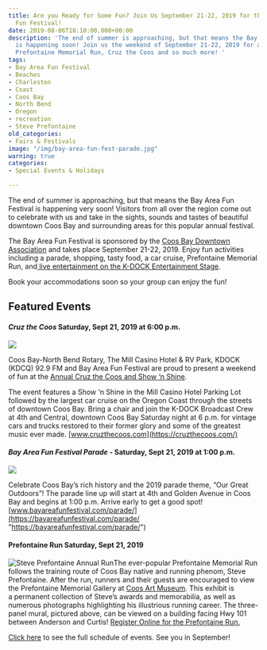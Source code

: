 ```yaml
---
title: Are you Ready for Some Fun? Join Us September 21-22, 2019 for the Bay Area
  Fun Festival!
date: 2019-08-06T18:10:00.000+00:00
description: 'The end of summer is approaching, but that means the Bay Area Fun Festival
  is happening soon! Join us the weekend of September 21-22, 2019 for a parade, the
  Prefontaine Memorial Run, Cruz the Coos and so much more! '
tags:
- Bay Area Fun Festival
- Beaches
- Charleston
- Coast
- Coos Bay
- North Bend
- Oregon
- recreation
- Steve Prefontaine
old_categories:
- Fairs & Festivals
image: "/img/bay-area-fun-fest-parade.jpg"
warning: true
categories:
- Special Events & Holidays

---
```

The end of summer is approaching, but that means the Bay Area Fun Festival is happening very soon! Visitors from all over the region come out to celebrate with us and take in the sights, sounds and tastes of beautiful downtown Coos Bay and surrounding areas for this popular annual festival.

The Bay Area Fun Festival is sponsored by the [Coos Bay Downtown Association](http://coosbaydowntown.org/) and takes place September 21-22, 2019. Enjoy fun activities including a parade, shopping, tasty food, a car cruise, Prefontaine Memorial Run, and[ live entertainment on the K-DOCK Entertainment Stage](https://bayareafunfestival.com/entertainment/).

Book your accommodations soon so your group can enjoy the fun!

## Featured Events

#### _Cruz the Coos_ Saturday, Sept 21, 2019 at 6:00 p.m.

![](/img/cruz-coos-header.jpg)

Coos Bay-North Bend Rotary, The Mill Casino Hotel & RV Park, KDOCK (KDCQ) 92.9 FM and Bay Area Fun Festival are proud to present a weekend of fun at the [Annual Cruz the Coos and Show ‘n Shine](https://bayareafunfestival.com/cruz-the-coos/).

The event features a Show ‘n Shine in the Mill Casino Hotel Parking Lot followed by the largest car cruise on the Oregon Coast through the streets of downtown Coos Bay. Bring a chair and join the K-DOCK Broadcast Crew at 4th and Central, downtown Coos Bay Saturday night at 6 p.m. for vintage cars and trucks restored to their former glory and some of the greatest music ever made. [www.cruzthecoos.com](https://cruzthecoos.com/)

#### _Bay Area Fun Festival Parade_ - Saturday, Sept 21, 2019 at 1:00 p.m.

![](/img/bay-area-fun-fest-parade.jpg)

Celebrate Coos Bay’s rich history and the 2019 parade theme, “Our Great Outdoors”! The parade line up will start at 4th and Golden Avenue in Coos Bay and begins at 1:00 p.m. Arrive early to get a good spot! [www.bayareafunfestival.com/parade/](https://bayareafunfestival.com/parade/ "https://bayareafunfestival.com/parade/")

#### Prefontaine Run Saturday, Sept 21, 2019

![Steve Prefontaine Annual Run](/img/steve-prefontaine-outdoor-mural.jpg)The ever-popular Prefontaine Memorial Run follows the training route of Coos Bay native and running phenom, Steve Prefontaine. After the run, runners and their guests are encouraged to view the Prefontaine Memorial Gallery at [Coos Art Museum](https://www.coosart.org/). This exhibit is a permanent collection of Steve’s awards and memorabilia, as well as numerous photographs highlighting his illustrious running career. The three-panel mural, pictured above, can be viewed on a building facing Hwy 101 between Anderson and Curtis! [Register Online for the Prefontaine Run. ](https://www.prefontainerun.com/run-information/application.html)

[Click here](https://bayareafunfestival.com/2016-schedule/) to see the full schedule of events. See you in September!